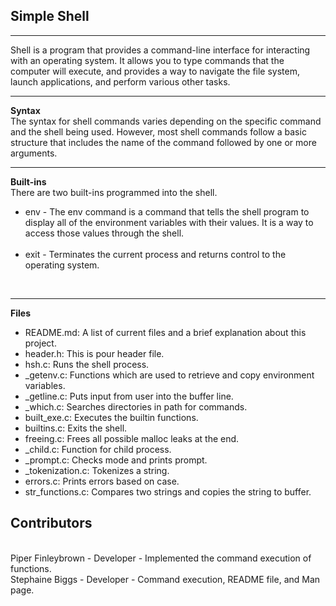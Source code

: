 ## Simple Shell
<hr>
Shell is a program that provides a command-line interface for interacting with an operating system. It allows you to type commands that the computer will execute, and provides a way to navigate the file system, launch applications, and perform various other tasks.
<br />
<hr>
<b> Syntax </b>
<br />
The syntax for shell commands varies depending on the specific command and the shell being used. However, most shell commands follow a basic structure that includes the name of the command followed by one or more arguments.
<br />
<hr>
<b> Built-ins</b>
<br />
There are two built-ins programmed into the shell.
<br />
<ul>
<li>env - The env command is a command that tells the shell program to display all of the environment variables with their values. It is a way to access those values through the shell.</li>
<br />
<li>exit - Terminates the current process and returns control to the operating system.</li>
</ul>
<br />
<hr>
<b> Files </b>
<br />
<ul>
<li>README.md: A list of current files and a brief explanation about this project.</li>
<li>header.h: This is pour header file.</li>
<li>hsh.c: Runs the shell process.</li>
<li>_getenv.c: Functions which are used to retrieve and copy environment variables.</li>
<li>_getline.c: Puts input from user into the buffer line.</li>
<li>_which.c: Searches directories in path for commands.</li>
<li>built_exe.c: Executes the builtin functions.</li>
<li>builtins.c: Exits the shell.</li>
<li>freeing.c: Frees all possible malloc leaks at the end.</li>
<li>_child.c: Function for child process.</li>
<li>_prompt.c: Checks mode and prints prompt.</li>
<li>_tokenization.c: Tokenizes a string.</li>
<li>errors.c: Prints errors based on case.</li>
<li>str_functions.c: Compares two strings and copies the string to buffer.</li>
</ul>

## Contributors
<br />
Piper Finleybrown - Developer - Implemented the command execution of functions.
<br />
Stephaine Biggs - Developer - Command execution, README file, and Man page.
